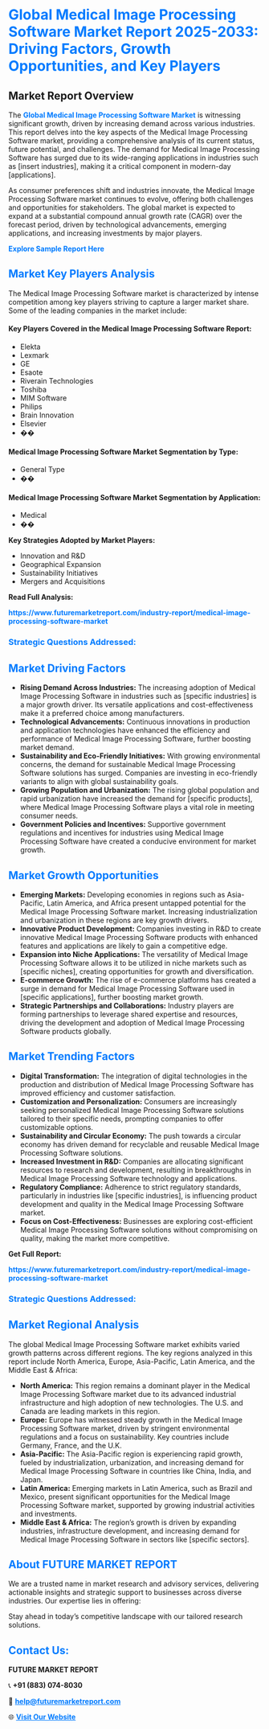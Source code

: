 <h1 style="color: #007BFF;">Global Medical Image Processing Software Market Report 2025-2033: Driving Factors, Growth Opportunities, and Key Players</h1>

<section id="overview">
<h2>Market Report Overview</h2>
<p>The <a href="https://www.futuremarketreport.com/industry-report/medical-image-processing-software-market" style="color: #007BFF; text-decoration: none;"><strong>Global Medical Image Processing Software Market</strong></a> is witnessing significant growth, driven by increasing demand across various industries. This report delves into the key aspects of the Medical Image Processing Software market, providing a comprehensive analysis of its current status, future potential, and challenges. The demand for Medical Image Processing Software has surged due to its wide-ranging applications in industries such as [insert industries], making it a critical component in modern-day [applications].</p>
<p>As consumer preferences shift and industries innovate, the Medical Image Processing Software market continues to evolve, offering both challenges and opportunities for stakeholders. The global market is expected to expand at a substantial compound annual growth rate (CAGR) over the forecast period, driven by technological advancements, emerging applications, and increasing investments by major players.</p>
</section>

<section id="overview">
<p><a href="https://www.futuremarketreport.com/request-sample/reportId=113619" style="color: #007BFF; text-decoration: none;"><strong>Explore Sample Report Here</strong></a></p>
</section>

<section id="key-players">
<h2 style="color: #007BFF;">Market Key Players Analysis</h2>
<p>The Medical Image Processing Software market is characterized by intense competition among key players striving to capture a larger market share. Some of the leading companies in the market include:</p>
<h4>Key Players Covered in the Medical Image Processing Software Report:</h4>
<ul><li>Elekta</li><li>Lexmark</li><li>GE</li><li>Esaote</li><li>Riverain Technologies</li><li>Toshiba</li><li>MIM Software</li><li>Philips</li><li>Brain Innovation</li><li>Elsevier</li><li>��</li></ul>
<h4>Medical Image Processing Software Market Segmentation by Type:</h4>
<ul><li>General Type</li><li>��</li></ul>

<h4>Medical Image Processing Software Market Segmentation by Application:</h4>
<ul><li>Medical</li><li>��</li></ul>
<p><strong>Key Strategies Adopted by Market Players:</strong></p>
<ul>
<li>Innovation and R&D</li>
<li>Geographical Expansion</li>
<li>Sustainability Initiatives</li>
<li>Mergers and Acquisitions</li>
</ul>
</section>

<section>
<p><strong>Read Full Analysis: </strong></p><a href="https://www.futuremarketreport.com/industry-report/medical-image-processing-software-market" style="color: #007BFF; text-decoration: none;"><strong>https://www.futuremarketreport.com/industry-report/medical-image-processing-software-market</strong></a>
<h3 style="color: #007BFF;">Strategic Questions Addressed:</h3>
</section>

<section id="driving-factors">
<h2 style="color: #007BFF;">Market Driving Factors</h2>
<ul>
<li><strong>Rising Demand Across Industries:</strong> The increasing adoption of Medical Image Processing Software in industries such as [specific industries] is a major growth driver. Its versatile applications and cost-effectiveness make it a preferred choice among manufacturers.</li>
<li><strong>Technological Advancements:</strong> Continuous innovations in production and application technologies have enhanced the efficiency and performance of Medical Image Processing Software, further boosting market demand.</li>
<li><strong>Sustainability and Eco-Friendly Initiatives:</strong> With growing environmental concerns, the demand for sustainable Medical Image Processing Software solutions has surged. Companies are investing in eco-friendly variants to align with global sustainability goals.</li>
<li><strong>Growing Population and Urbanization:</strong> The rising global population and rapid urbanization have increased the demand for [specific products], where Medical Image Processing Software plays a vital role in meeting consumer needs.</li>
<li><strong>Government Policies and Incentives:</strong> Supportive government regulations and incentives for industries using Medical Image Processing Software have created a conducive environment for market growth.</li>
</ul>
</section>

<section id="growth-opportunities">
<h2 style="color: #007BFF;">Market Growth Opportunities</h2>
<ul>
<li><strong>Emerging Markets:</strong> Developing economies in regions such as Asia-Pacific, Latin America, and Africa present untapped potential for the Medical Image Processing Software market. Increasing industrialization and urbanization in these regions are key growth drivers.</li>
<li><strong>Innovative Product Development:</strong> Companies investing in R&D to create innovative Medical Image Processing Software products with enhanced features and applications are likely to gain a competitive edge.</li>
<li><strong>Expansion into Niche Applications:</strong> The versatility of Medical Image Processing Software allows it to be utilized in niche markets such as [specific niches], creating opportunities for growth and diversification.</li>
<li><strong>E-commerce Growth:</strong> The rise of e-commerce platforms has created a surge in demand for Medical Image Processing Software used in [specific applications], further boosting market growth.</li>
<li><strong>Strategic Partnerships and Collaborations:</strong> Industry players are forming partnerships to leverage shared expertise and resources, driving the development and adoption of Medical Image Processing Software products globally.</li>
</ul>
</section>

<section id="trending-factors">
<h2 style="color: #007BFF;">Market Trending Factors</h2>
<ul>
<li><strong>Digital Transformation:</strong> The integration of digital technologies in the production and distribution of Medical Image Processing Software has improved efficiency and customer satisfaction.</li>
<li><strong>Customization and Personalization:</strong> Consumers are increasingly seeking personalized Medical Image Processing Software solutions tailored to their specific needs, prompting companies to offer customizable options.</li>
<li><strong>Sustainability and Circular Economy:</strong> The push towards a circular economy has driven demand for recyclable and reusable Medical Image Processing Software solutions.</li>
<li><strong>Increased Investment in R&D:</strong> Companies are allocating significant resources to research and development, resulting in breakthroughs in Medical Image Processing Software technology and applications.</li>
<li><strong>Regulatory Compliance:</strong> Adherence to strict regulatory standards, particularly in industries like [specific industries], is influencing product development and quality in the Medical Image Processing Software market.</li>
<li><strong>Focus on Cost-Effectiveness:</strong> Businesses are exploring cost-efficient Medical Image Processing Software solutions without compromising on quality, making the market more competitive.</li>
</ul>
</section>

<section>
<p><strong>Get Full Report: </strong></p><a href="https://www.futuremarketreport.com/industry-report/medical-image-processing-software-market" style="color: #007BFF; text-decoration: none;"><strong>https://www.futuremarketreport.com/industry-report/medical-image-processing-software-market</strong></a>
<h3 style="color: #007BFF;">Strategic Questions Addressed:</h3>
</section>


<section id="regional-analysis">
<h2 style="color: #007BFF;">Market Regional Analysis</h2>
<p>The global Medical Image Processing Software market exhibits varied growth patterns across different regions. The key regions analyzed in this report include North America, Europe, Asia-Pacific, Latin America, and the Middle East & Africa:</p>
<ul>
<li><strong>North America:</strong> This region remains a dominant player in the Medical Image Processing Software market due to its advanced industrial infrastructure and high adoption of new technologies. The U.S. and Canada are leading markets in this region.</li>
<li><strong>Europe:</strong> Europe has witnessed steady growth in the Medical Image Processing Software market, driven by stringent environmental regulations and a focus on sustainability. Key countries include Germany, France, and the U.K.</li>
<li><strong>Asia-Pacific:</strong> The Asia-Pacific region is experiencing rapid growth, fueled by industrialization, urbanization, and increasing demand for Medical Image Processing Software in countries like China, India, and Japan.</li>
<li><strong>Latin America:</strong> Emerging markets in Latin America, such as Brazil and Mexico, present significant opportunities for the Medical Image Processing Software market, supported by growing industrial activities and investments.</li>
<li><strong>Middle East & Africa:</strong> The region’s growth is driven by expanding industries, infrastructure development, and increasing demand for Medical Image Processing Software in sectors like [specific sectors].</li>
</ul>
</section>

<footer>
<h2 style="color: #007BFF;">About FUTURE MARKET REPORT</h2>
<p>We are a trusted name in market research and advisory services, delivering actionable insights and strategic support to businesses across diverse industries. Our expertise lies in offering:</p>

<p>Stay ahead in today’s competitive landscape with our tailored research solutions.</p>

<h2 style="color: #007BFF;">Contact Us:</h2>
<p><strong>FUTURE MARKET REPORT</strong></p>
<p>📞 <strong>+91 (883) 074-8030</strong></p>
<p>📧 <strong><a href="mailto:help@futuremarketreport.com" style="color: #007BFF;">help@futuremarketreport.com</a></strong></p>
<p>🌐 <strong><a href="https://www.futuremarketreport.com/" style="color: #007BFF;">Visit Our Website</a></strong></p>
</footer>